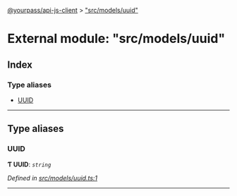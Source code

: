 [@yourpass/api-js-client](../README.md) > ["src/models/uuid"](../modules/_src_models_uuid_.md)

# External module: "src/models/uuid"

## Index

### Type aliases

* [UUID](_src_models_uuid_.md#uuid)

---

## Type aliases

<a id="uuid"></a>

###  UUID

**Ƭ UUID**: *`string`*

*Defined in [src/models/uuid.ts:1](https://github.com/yourpass/yourpass-api-js-client/blob/eaf5d7e/src/models/uuid.ts#L1)*

___


